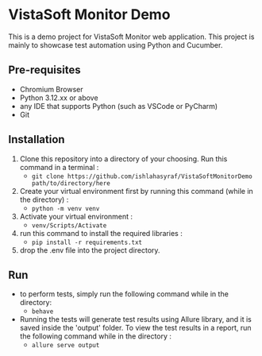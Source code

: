 # VistaSoft Monitor Demo

This is a demo project for VistaSoft Monitor web application. This project is mainly to showcase test automation using Python and Cucumber.

## Pre-requisites
- Chromium Browser
- Python 3.12.xx or above
- any IDE that supports Python (such as VSCode or PyCharm)
-  Git 

## Installation
1. Clone this repository into a directory of your choosing. Run this command in a terminal :
   - `git clone https://github.com/ishlahasyraf/VistaSoftMonitorDemo path/to/directory/here`
2. Create your virtual environment first by running this command (while in the directory) :
   - `python -m venv venv`
3. Activate your virtual environment :
   - `venv/Scripts/Activate`
4. run this command to install the required libraries :
   - `pip install -r requirements.txt`
5. drop the .env file into the project directory.

## Run
- to perform tests, simply run the following command while in the directory:
  - `behave`
- Running the tests will generate test results using Allure library, and it is saved inside the 'output' folder. To view the test results in a report, run the following command while in the directory :
  - `allure serve output`
